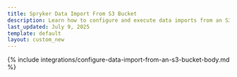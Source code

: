 ```yaml
---
title: Spryker Data Import From S3 Bucket
description: Learn how to configure and execute data imports from an S3 bucket into your Spryker application, ensuring seamless integration and efficient data handling.
last_updated: July 9, 2025
template: default
layout: custom_new
---
```


{% include integrations/configure-data-import-from-an-s3-bucket-body.md %}